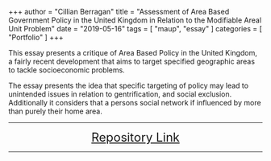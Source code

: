 +++
author = "Cillian Berragan"
title = "Assessment of Area Based Government Policy in the United Kingdom in Relation to the Modifiable Areal Unit Problem"
date = "2019-05-16"
tags = [
    "maup",
    "essay"
]
categories = [
    "Portfolio"
]
+++

This essay presents a critique of Area Based Policy in the United Kingdom, a fairly recent development that aims to target specified geographic areas to tackle socioeconomic problems.

<!--more-->

The essay presents the idea that specific targeting of policy may lead to unintended issues in relation to gentrification, and social exclusion. Additionally it considers that a persons social network if influenced by more than purely their home area.

---



<p align="center">
<font size="5">
<a href="https://github.com/cjber/gds/tree/master/envs416"> Repository Link</a>
</font>
</p>

---
